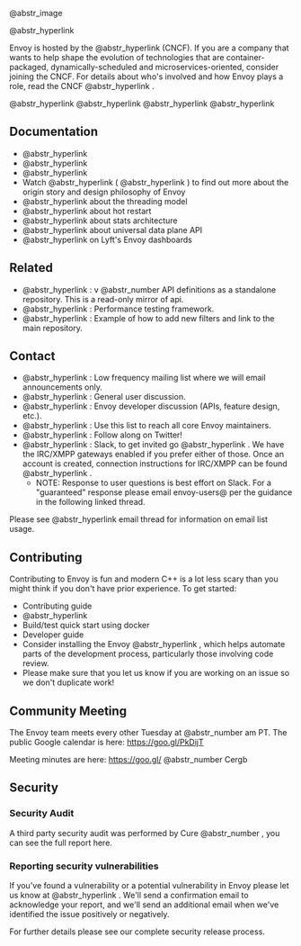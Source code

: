 @abstr_image 

@abstr_hyperlink 

Envoy is hosted by the @abstr_hyperlink (CNCF). If you are a company that wants to help shape the evolution of technologies that are container-packaged, dynamically-scheduled and microservices-oriented, consider joining the CNCF. For details about who's involved and how Envoy plays a role, read the CNCF @abstr_hyperlink .

@abstr_hyperlink @abstr_hyperlink @abstr_hyperlink @abstr_hyperlink 

## Documentation

  * @abstr_hyperlink 
  * @abstr_hyperlink 
  * @abstr_hyperlink 
  * Watch @abstr_hyperlink ( @abstr_hyperlink ) to find out more about the origin story and design philosophy of Envoy
  * @abstr_hyperlink about the threading model
  * @abstr_hyperlink about hot restart
  * @abstr_hyperlink about stats architecture
  * @abstr_hyperlink about universal data plane API
  * @abstr_hyperlink on Lyft's Envoy dashboards



## Related

  * @abstr_hyperlink : v @abstr_number API definitions as a standalone repository. This is a read-only mirror of api.
  * @abstr_hyperlink : Performance testing framework.
  * @abstr_hyperlink : Example of how to add new filters and link to the main repository.



## Contact

  * @abstr_hyperlink : Low frequency mailing list where we will email announcements only.
  * @abstr_hyperlink : General user discussion.
  * @abstr_hyperlink : Envoy developer discussion (APIs, feature design, etc.).
  * @abstr_hyperlink : Use this list to reach all core Envoy maintainers.
  * @abstr_hyperlink : Follow along on Twitter!
  * @abstr_hyperlink : Slack, to get invited go @abstr_hyperlink . We have the IRC/XMPP gateways enabled if you prefer either of those. Once an account is created, connection instructions for IRC/XMPP can be found @abstr_hyperlink . 
    * NOTE: Response to user questions is best effort on Slack. For a "guaranteed" response please email envoy-users@ per the guidance in the following linked thread.



Please see @abstr_hyperlink email thread for information on email list usage.

## Contributing

Contributing to Envoy is fun and modern C++ is a lot less scary than you might think if you don't have prior experience. To get started:

  * Contributing guide
  * @abstr_hyperlink 
  * Build/test quick start using docker
  * Developer guide
  * Consider installing the Envoy @abstr_hyperlink , which helps automate parts of the development process, particularly those involving code review.
  * Please make sure that you let us know if you are working on an issue so we don't duplicate work!



## Community Meeting

The Envoy team meets every other Tuesday at @abstr_number am PT. The public Google calendar is here: https://goo.gl/PkDijT

Meeting minutes are here: https://goo.gl/ @abstr_number Cergb

## Security

### Security Audit

A third party security audit was performed by Cure @abstr_number , you can see the full report here.

### Reporting security vulnerabilities

If you've found a vulnerability or a potential vulnerability in Envoy please let us know at @abstr_hyperlink . We'll send a confirmation email to acknowledge your report, and we'll send an additional email when we've identified the issue positively or negatively.

For further details please see our complete security release process.
